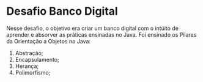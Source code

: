 # Desafio Banco Digital

Nesse desafio, o objetivo era criar um banco digital com o intúito de aprender e absorver as práticas ensinadas no Java.
Foi ensinado os Pilares da Orientação a Objetos no Java:
1. Abstração;
2. Encapsulamento; 
3. Herança;
4. Polimorfismo;
